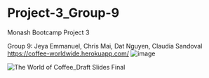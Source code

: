 # Project-3_Group-9
Monash Bootcamp Project 3 

Group 9: Jeya Emmanuel, Chris Mai, Dat Nguyen, Claudia Sandoval 
https://coffee-worldwide.herokuapp.com/
![image](https://user-images.githubusercontent.com/101364311/189769942-e3fb5aad-0c1b-4161-935f-164441809f21.png)


![The World of Coffee_Draft Slides Final](https://user-images.githubusercontent.com/101364311/189770349-b82399f3-13e7-4f05-9380-d8ad5e41d991.gif)
